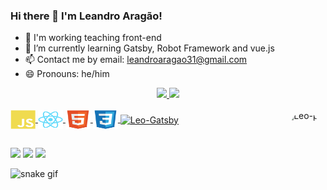 ### Hi there 👋 I'm Leandro Aragão!



- 🔭 I'm working teaching front-end
- 🌱 I’m currently learning Gatsby, Robot Framework and vue.js
- 📫 Contact me by email: leandroaragao31@gmail.com
- 😄 Pronouns: he/him

<div align="center">
  <a href="https://github.com/leandroaragao31">
  <img height="150em" src="https://github-readme-stats.vercel.app/api?username=leandroaragao31&show_icons=true&theme=cobalt&include_all_commits=true&count_private=true"/>
  <img height="150em" src="https://github-readme-stats.vercel.app/api/top-langs/?username=leandroaragao31&layout=compact&langs_count=7&theme=cobalt"/>
</div>
  
  <div style="display: inline_block"><br>
  <img align="center" alt="Leo-Js" height="30" width="40" src="https://raw.githubusercontent.com/devicons/devicon/master/icons/javascript/javascript-plain.svg">
  <img align="center" alt="Leo-React" height="30" width="40" src="https://raw.githubusercontent.com/devicons/devicon/master/icons/react/react-original.svg">
  <img align="center" alt="Leo-HTML" height="30" width="40" src="https://raw.githubusercontent.com/devicons/devicon/master/icons/html5/html5-original.svg">
  <img align="center" alt="Leo-CSS" height="30" width="40" src="https://raw.githubusercontent.com/devicons/devicon/master/icons/css3/css3-original.svg">
  <img align="center" alt="Leo-Gatsby" height="30" width="40" src="https://cdn.jsdelivr.net/gh/devicons/devicon/icons/gatsby/gatsby-plain.svg" />
  <img align="right" alt="Leo-pic" height="150" style="border-radius:50%;" src="https://pps.whatsapp.net/v/t61.24694-24/149281864_523979411966660_5130713098055558479_n.jpg?ccb=11-4&oh=01_AVzUuPyMVGq3eafM8WVnWzRW2SoV7tqJHCh3qQ5U0ydwMg&oe=627E0F4E">
</div>
  
  ##
  
  <div> 

  <a href="https://www.instagram.com/leandroaragao3107/" target="_blank"><img src="https://img.shields.io/badge/-Instagram-%23E4405F?style=for-the-badge&logo=instagram&logoColor=white" target="_blank"></a>
  <a href = "leandroaragao31@gmail.com"><img src="https://img.shields.io/badge/-Gmail-%23333?style=for-the-badge&logo=gmail&logoColor=white" target="_blank"></a>
  <a href="https://www.linkedin.com/in/leandro-aragao-522841207/" target="_blank"><img src="https://img.shields.io/badge/-LinkedIn-%230077B5?style=for-the-badge&logo=linkedin&logoColor=white" target="_blank"></a> 
 
 ![snake gif](https://github.com/leandroaragao31/leandroaragao31/blob/output/github-contribution-grid-snake.svg)
 
</div>
